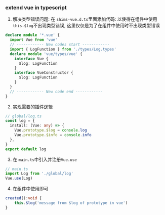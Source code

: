 ### extend vue in typescript
1. 解决类型错误问题: 在 `shims-vue.d.ts`里面添加代码: 以使得在组件中使用`this.$log`不出现类型错误, 这里仅仅是为了在组件中使用时不出现类型错误
```ts
declare module '*.vue' {
  import Vue from 'vue'
  // ------------ New codes start ------------
  import { LogFunction } from './types/Log.types'
  declare module 'vue/types/vue' {
    interface Vue {
      $log: LogFunction
    }
    interface VueConstructor {
      $log: LogFunction
    }
  }
  // ------------ New code end ------------
}
```
2. 实现需要的插件逻辑
```ts
// global/log.ts
const log = {
  install: (Vue: any) => {
    Vue.prototype.$log = console.log
    Vue.prototype.$info = console.info
  },
}
export default log
```
3. 在 `main.ts`中引入并注册`Vue.use`
```ts
// main.ts
import Log from './global/log'
Vue.use(Log)
```
4. 在组件中使用即可
```ts
created():void {
    this.$log('message from $log of prototype in vue')
}
```